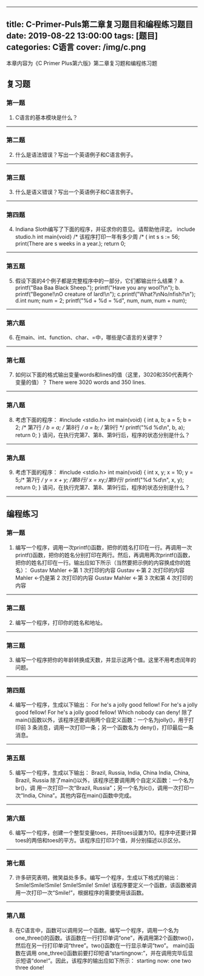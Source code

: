 ﻿---

title: C-Primer-Puls第二章复习题目和编程练习题目
date: 2019-08-22 13:00:00
tags: [题目]
categories: C语言
cover: /img/c.png
---


本章内容为《C Primer Plus第六版》第二章复习题和编程练习题

## 复习题

### 第一题
1. C语言的基本模块是什么？

----------

### 第二题
2. 什么是语法错误？写出一个英语例子和C语言例子。

<!--more-->
----------

### 第三题
3. 什么是语义错误？写出一个英语例子和C语言例子。


----------

### 第四题
4. Indiana Sloth编写了下面的程序，并征求你的意见。请帮助他评定。
        include studio.h
        int main{void} /* 该程序打印一年有多少周 /*
        (
            int s s := 56;
            print(There are s weeks in a year.);
            return 0;

----------

### 第五题
5. 假设下面的4个例子都是完整程序中的一部分，它们都输出什么结果？
        a. printf("Baa Baa Black Sheep.");
        printf("Have you any wool?\n");
        b. printf("Begone!\nO creature of lard!\n");
        c.printf("What?\nNo/nfish?\n");
        d.int num;
        num = 2;
        printf("%d + %d = %d", num, num, num + num);

----------

### 第六题
6. 在main、int、function、char、=中，哪些是C语言的关键字？

----------

### 第七题
7. 如何以下面的格式输出变量words和lines的值（这里，3020和350代表两个变量的值）？
There were 3020 words and 350 lines.

----------

### 第八题
8. 考虑下面的程序：
        #include <stdio.h>
        int main(void)
        {
            int a, b;
            a = 5;
            b = 2; /* 第7行 */
            b = a; /* 第8行 */
            a = b; /* 第9行 */
            printf("%d %d\n", b, a);
            return 0;
        }
 请问，在执行完第7、第8、第9行后，程序的状态分别是什么？

 ----------

### 第九题
9. 考虑下面的程序：
        #include <stdio.h>
        int main(void)
        {
        int x, y;
        x = 10;
        y = 5;/* 第7行 */
        y = x + y; /*第8行*/
        x = x*y;/*第9行*/
        printf("%d %d\n", x, y); return 0;
        }
请问，在执行完第7、第8、第9行后，程序的状态分别是什么？

----------


## 编程练习

### 第一题
1. 编写一个程序，调用一次printf()函数，把你的姓名打印在一行。再调用一次printf()函数，把你的姓名分别打印在两行。然后，再调用两次printf()函数，把你的姓名打印在一行。输出应如下所示（当然要把示例的内容换成你的姓名）：
        Gustav Mahler   <-第 1 次打印的内容
        Gustav          <-第 2 次打印的内容
        Mahler          <-仍是第 2 次打印的内容
        Gustav Mahler   <-第 3 次和第 4 次打印的内容

----------

### 第二题
2. 编写一个程序，打印你的姓名和地址。

----------

### 第三题
3. 编写一个程序把你的年龄转换成天数，并显示这两个值。这里不用考虑闰年的问题。

----------

### 第四题
4. 编写一个程序，生成以下输出：
         For he's a jolly good fellow!
         For he's a jolly good fellow!
         For he's a jolly good fellow!
         Which nobody can deny!
 除了 main()函数以外，该程序还要调用两个自定义函数：一个名为jolly()，用于打印前 3 条消息，调用一次打印一条；另一个函数名为 deny()，打印最后一条消息。

----------

### 第五题
5. 编写一个程序，生成以下输出：
        Brazil, Russia, India, China
        India, China,
        Brazil, Russia
除了main()以外，该程序还要调用两个自定义函数：一个名为br()，调
用一次打印一次“Brazil, Russia”；另一个名为ic()，调用一次打印一次“India, China”。其他内容在main()函数中完成。

----------

### 第六题
6. 编写一个程序，创建一个整型变量toes，并将toes设置为10。程序中还要计算toes的两倍和toes的平方。该程序应打印3个值，并分别描述以示区分。

----------

### 第七题
7. 许多研究表明，微笑益处多多。编写一个程序，生成以下格式的输出：
        Smile!Smile!Smile!
        Smile!Smile!
        Smile!
该程序要定义一个函数，该函数被调用一次打印一次“Smile!”，根据程序的需要使用该函数。

----------

### 第八题
8. 在C语言中，函数可以调用另一个函数。编写一个程序，调用一个名为one_three()的函数。该函数在一行打印单词“one”，再调用第2个函数two()，然后在另一行打印单词“three”。two()函数在一行显示单词“two”。 main()函数在调用 one_three()函数前要打印短语“startingnow:”，并在调用完毕后显示短语“done!”。因此，该程序的输出应如下所示：
        starting now:
        one
        two
        three
        done!
